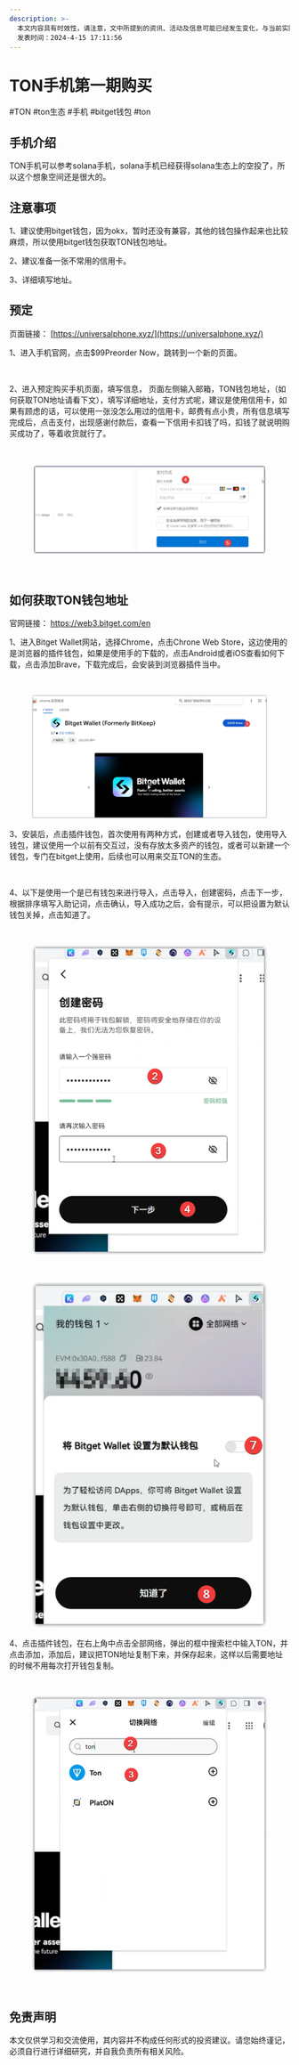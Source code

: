 ```yaml
---
description: >-
  本文内容具有时效性，请注意，文中所提到的资讯、活动及信息可能已经发生变化，与当前实际情况有所不同。我们建议您在做出任何决策之前，始终进行自主研究和验证。
  发表时间：2024-4-15 17:11:56
---
```


# TON手机第一期购买

\#TON #ton生态 #手机 #bitget钱包 #ton

## 手机介绍 <a href="#shou-ji-jie-shao" id="shou-ji-jie-shao"></a>

TON手机可以参考solana手机，solana手机已经获得solana生态上的空投了，所以这个想象空间还是很大的。

## 注意事项 <a href="#zhu-yi-shi-xiang" id="zhu-yi-shi-xiang"></a>

1、建议使用bitget钱包，因为okx，暂时还没有兼容，其他的钱包操作起来也比较麻烦，所以使用bitget钱包获取TON钱包地址。

2、建议准备一张不常用的信用卡。

3、详细填写地址。

## 预定 <a href="#yu-ding" id="yu-ding"></a>

页面链接： [https://universalphone.xyz/](https://universalphone.xyz/)

1、进入手机官网，点击$99Preorder Now，跳转到一个新的页面。

<figure><img src="https://airdrop.wejoinweb3.com/~gitbook/image?url=http%3A%2F%2Fbs-image-host.oss-cn-guangzhou.aliyuncs.com%2FPasted%2520image%252020240415100105.png.jpg&#x26;width=768&#x26;dpr=4&#x26;quality=100&#x26;sign=b7605146&#x26;sv=1" alt=""><figcaption></figcaption></figure>

2、进入预定购买手机页面，填写信息， 页面左侧输入邮箱，TON钱包地址，（如何获取TON地址请看下文），填写详细地址，支付方式呢，建议是使用信用卡，如果有顾虑的话，可以使用一张没怎么用过的信用卡，邮费有点小贵，所有信息填写完成后，点击支付，出现感谢付款后，查看一下信用卡扣钱了吗，扣钱了就说明购买成功了，等着收货就行了。

<figure><img src="https://airdrop.wejoinweb3.com/~gitbook/image?url=http%3A%2F%2Fbs-image-host.oss-cn-guangzhou.aliyuncs.com%2FPasted%2520image%252020240415102527.png.jpg&#x26;width=768&#x26;dpr=4&#x26;quality=100&#x26;sign=7dff1e50&#x26;sv=1" alt=""><figcaption></figcaption></figure>

<figure><img src="../.gitbook/assets/image (4) (1) (1) (1).png" alt=""><figcaption></figcaption></figure>

<figure><img src="https://airdrop.wejoinweb3.com/~gitbook/image?url=http%3A%2F%2Fbs-image-host.oss-cn-guangzhou.aliyuncs.com%2FPasted%2520image%252020240415152845.png.jpg&#x26;width=768&#x26;dpr=4&#x26;quality=100&#x26;sign=99eae798&#x26;sv=1" alt=""><figcaption></figcaption></figure>

## 如何获取TON钱包地址 <a href="#ru-he-huo-qu-ton-qian-bao-di-zhi" id="ru-he-huo-qu-ton-qian-bao-di-zhi"></a>

官网链接： https://web3.bitget.com/en

1、进入Bitget Wallet网站，选择Chrome，点击Chrone Web Store，这边使用的是浏览器的插件钱包，如果是使用手的下载的，点击Android或者iOS查看如何下载，点击添加Brave，下载完成后，会安装到浏览器插件当中。

<figure><img src="https://airdrop.wejoinweb3.com/~gitbook/image?url=http%3A%2F%2Fbs-image-host.oss-cn-guangzhou.aliyuncs.com%2FPasted%2520image%252020240415103930.png.jpg&#x26;width=768&#x26;dpr=4&#x26;quality=100&#x26;sign=f4808c47&#x26;sv=1" alt=""><figcaption></figcaption></figure>

<figure><img src="../.gitbook/assets/image (5) (1) (1) (1).png" alt=""><figcaption></figcaption></figure>

3、安装后，点击插件钱包，首次使用有两种方式，创建或者导入钱包，使用导入钱包，建议使用一个以前有交互过，没有存放太多资产的钱包，或者可以新建一个钱包，专门在bitget上使用，后续也可以用来交互TON的生态。

<figure><img src="https://airdrop.wejoinweb3.com/~gitbook/image?url=http%3A%2F%2Fbs-image-host.oss-cn-guangzhou.aliyuncs.com%2FPasted%2520image%252020240415111256.png.jpg&#x26;width=768&#x26;dpr=4&#x26;quality=100&#x26;sign=c2d6c933&#x26;sv=1" alt=""><figcaption></figcaption></figure>

4、以下是使用一个是已有钱包来进行导入，点击导入，创建密码，点击下一步，根据排序填写入助记词，点击确认，导入成功之后，会有提示，可以把设置为默认钱包关掉，点击知道了。

<figure><img src="https://airdrop.wejoinweb3.com/~gitbook/image?url=http%3A%2F%2Fbs-image-host.oss-cn-guangzhou.aliyuncs.com%2FPasted%2520image%252020240415112944.png.jpg&#x26;width=768&#x26;dpr=4&#x26;quality=100&#x26;sign=7694be8c&#x26;sv=1" alt=""><figcaption></figcaption></figure>

<figure><img src="../.gitbook/assets/image (6) (1) (1) (1).png" alt=""><figcaption></figcaption></figure>

<figure><img src="https://airdrop.wejoinweb3.com/~gitbook/image?url=http%3A%2F%2Fbs-image-host.oss-cn-guangzhou.aliyuncs.com%2FPasted%2520image%252020240415113352.png.jpg&#x26;width=768&#x26;dpr=4&#x26;quality=100&#x26;sign=a382a410&#x26;sv=1" alt=""><figcaption></figcaption></figure>

<figure><img src="../.gitbook/assets/image (7) (1) (1) (1).png" alt=""><figcaption></figcaption></figure>

4、点击插件钱包，在右上角中点击全部网络，弹出的框中搜索栏中输入TON，并点击添加，添加后，建议把TON地址复制下来，并保存起来，这样以后需要地址的时候不用每次打开钱包复制。

<figure><img src="https://airdrop.wejoinweb3.com/~gitbook/image?url=http%3A%2F%2Fbs-image-host.oss-cn-guangzhou.aliyuncs.com%2FPasted%2520image%252020240415114435.png.jpg&#x26;width=768&#x26;dpr=4&#x26;quality=100&#x26;sign=8c478ccb&#x26;sv=1" alt=""><figcaption></figcaption></figure>

<figure><img src="../.gitbook/assets/image (10) (1) (1) (1).png" alt=""><figcaption></figcaption></figure>

<figure><img src="https://airdrop.wejoinweb3.com/~gitbook/image?url=http%3A%2F%2Fbs-image-host.oss-cn-guangzhou.aliyuncs.com%2FPasted%2520image%252020240415114551.png.jpg&#x26;width=768&#x26;dpr=4&#x26;quality=100&#x26;sign=84b00e08&#x26;sv=1" alt=""><figcaption></figcaption></figure>

## 免责声明 <a href="#mian-ze-sheng-ming" id="mian-ze-sheng-ming"></a>

本文仅供学习和交流使用，其内容并不构成任何形式的投资建议。请您始终谨记，必须自行进行详细研究，并自我负责所有相关风险。
